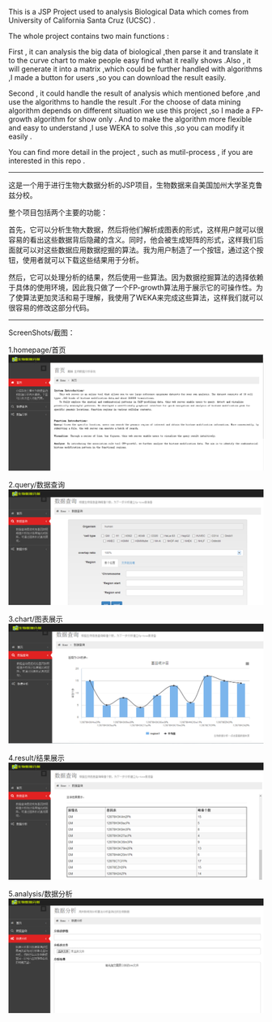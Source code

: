 This is a JSP Project used to analysis Biological Data which comes from University of California Santa Cruz (UCSC) .

The whole project contains two main functions :

First , it can analysis the big data of biological ,then parse it and translate it to the curve chart to make people easy find what it really shows .Also , it will generate it into a matrix ,which could be further handled with algorithms ,I made a button for users ,so you can download the result easily.

Second , it could handle the result of analysis which mentioned before ,and use the algorithms to handle the result .For the choose of data mining algorithm depends on different situation we use this project ,so I made a FP-growth algorithm for show only . And to make the algorithm more flexible and easy to understand ,I use WEKA to solve this ,so you can modify it easily . 

You can find more detail in the project , such as mutil-process , if you are interested in this repo .

**********************************************************

这是一个用于进行生物大数据分析的JSP项目，生物数据来自美国加州大学圣克鲁兹分校。

整个项目包括两个主要的功能：

首先，它可以分析生物大数据，然后将他们解析成图表的形式，这样用户就可以很容易的看出这些数据背后隐藏的含义。同时，他会被生成矩阵的形式，这样我们后面就可以对这些数据应用数据挖掘的算法。我为用户制造了一个按钮，通过这个按钮，使用者就可以下载这些结果用于分析。

然后，它可以处理分析的结果，然后使用一些算法。因为数据挖掘算法的选择依赖于具体的使用环境，因此我只做了一个FP-growth算法用于展示它的可操作性。为了使算法更加灵活和易于理解，我使用了WEKA来完成这些算法，这样我们就可以很容易的修改这部分代码。

**********************************************************

ScreenShots/截图：

1.homepage/首页
![image](https://github.com/daidi/BiologicalDataAnalysis/raw/master/img/homepage.png)

2.query/数据查询
![image](https://github.com/daidi/BiologicalDataAnalysis/raw/master/img/query.png)

3.chart/图表展示
![image](https://github.com/daidi/BiologicalDataAnalysis/raw/master/img/chart.png)

4.result/结果展示
![image](https://github.com/daidi/BiologicalDataAnalysis/raw/master/img/result.png)

5.analysis/数据分析
![image](https://github.com/daidi/BiologicalDataAnalysis/raw/master/img/analysis.png)